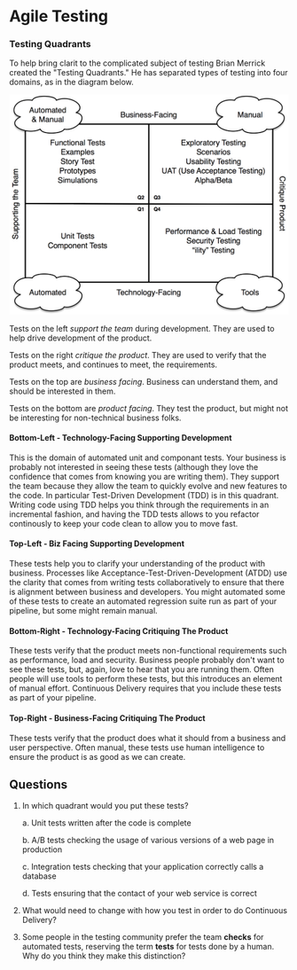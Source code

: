 # Agile Testing

### Testing Quadrants

To help bring clarit to the complicated subject of testing Brian Merrick created the "Testing Quadrants."
He has separated types of testing into four domains, as in the diagram below.

![Testing Quadrants](media/agile-testing.png)

Tests on the left <em>support the team</em> during development. They are used to help drive development of the product.

Tests on the right <em>critique the product</em>. They are used to verify that the product meets, and continues to meet, the requirements.

Tests on the top are <em>business facing</em>. Business can understand them, and should be interested in them.

Tests on the bottom are <em>product facing</em>. They test the product, but might not be interesting for non-technical business folks.


#### Bottom-Left - Technology-Facing Supporting Development

This is the domain of automated unit and componant tests. Your business is probably not interested in seeing these tests (although they love the confidence that comes from knowing you are writing them). They support the team because they allow the team to quickly evolve and new features to the code.
In particular Test-Driven Development (TDD) is in this quadrant. Writing code using TDD helps you think through the requirements in an incremental fashion, and having the TDD tests allows to you refactor continously to keep your code clean to allow you to move fast.

#### Top-Left - Biz Facing Supporting Development

These tests help you to clarify your understanding of the product with business. Processes like Acceptance-Test-Driven-Development (ATDD) use the clarity that comes from writing tests collaboratively to ensure that there is alignment between business and developers. You might automated some of these tests to create an automated regression suite run as part of your pipeline, but some might remain manual.

#### Bottom-Right - Technology-Facing Critiquing The Product

These tests verify that the product meets non-functional requirements such as performance, load and security. Business people probably don't want to see these tests, but, again, love to hear that you are running them. Often people will use tools to perform these tests, but this introduces an element of manual effort. Continuous Delivery requires that you include these tests as part of your pipeline.

#### Top-Right - Business-Facing Critiquing The Product

These tests verify that the product does what it should from a business and user perspective. Often manual, these tests use human intelligence to ensure the product is as good as we can create.


## Questions

1. In which quadrant would you put these tests?

	a. Unit tests written after the code is complete

	<put blank lines in here>

	b. A/B tests checking the usage of various versions of a web page in production
	
	<put blank lines in here>
	
	c. 	Integration tests checking that your application correctly calls a database

	<put blank lines in here>
	
	d. Tests ensuring that the contact of your web service is correct
	

2. 	What would need to change with how you test in order to do Continuous Delivery?

<put blank lines in here>

3. Some people in the testing community prefer the team <b>checks</b> for automated tests, reserving the term <b>tests</b> for tests done by a human. Why do you think they make this distinction?

<put blank lines in here>